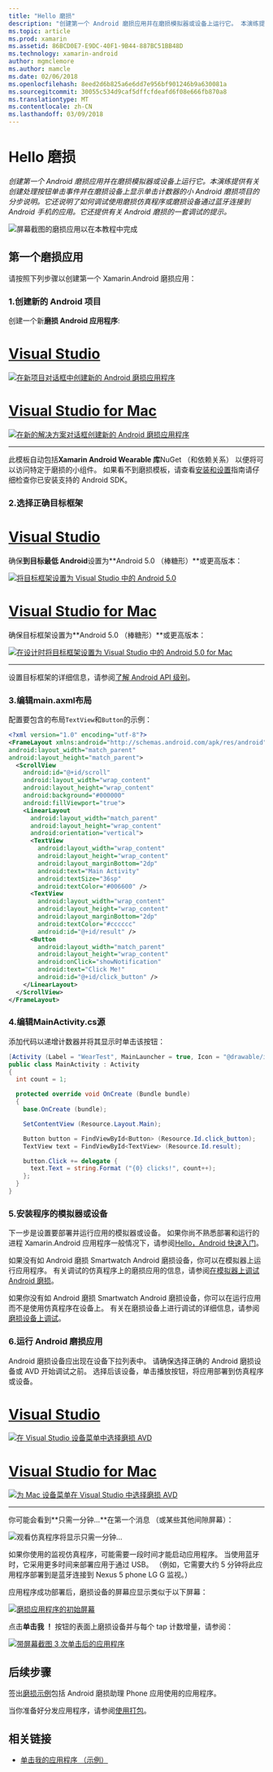 ```yaml
---
title: "Hello 磨损"
description: "创建第一个 Android 磨损应用并在磨损模拟器或设备上运行它。 本演练提供有关创建处理按钮单击事件并在磨损设备上显示单击计数器的小 Android 磨损项目的分步说明。 它还说明了如何调试使用磨损仿真程序或磨损设备通过蓝牙连接到 Android 手机的应用。 它还提供有关 Android 磨损的一套调试的提示。"
ms.topic: article
ms.prod: xamarin
ms.assetid: 86BCD0E7-E9DC-40F1-9B44-887BC51BB48D
ms.technology: xamarin-android
author: mgmclemore
ms.author: mamcle
ms.date: 02/06/2018
ms.openlocfilehash: 8eed2d6b825a6e6dd7e956bf901246b9a630081a
ms.sourcegitcommit: 30055c534d9caf5dffcfdeafd6f08e666fb870a8
ms.translationtype: MT
ms.contentlocale: zh-CN
ms.lasthandoff: 03/09/2018
---
```

# <a name="hello-wear"></a>Hello 磨损

_创建第一个 Android 磨损应用并在磨损模拟器或设备上运行它。本演练提供有关创建处理按钮单击事件并在磨损设备上显示单击计数器的小 Android 磨损项目的分步说明。它还说明了如何调试使用磨损仿真程序或磨损设备通过蓝牙连接到 Android 手机的应用。它还提供有关 Android 磨损的一套调试的提示。_

![屏幕截图的磨损应用以在本教程中完成](hello-wear-images/example.png)

## <a name="your-first-wear-app"></a>第一个磨损应用

请按照下列步骤以创建第一个 Xamarin.Android 磨损应用：

### <a name="1-create-a-new-android-project"></a>1.创建新的 Android 项目

创建一个新**磨损 Android 应用程序**:

# <a name="visual-studiotabvswin"></a>[Visual Studio](#tab/vswin)

[![在新项目对话框中创建新的 Android 磨损应用程序](hello-wear-images/vs/new-solution-sml.png)](hello-wear-images/vs/new-solution.png#lightbox)

# <a name="visual-studio-for-mactabvsmac"></a>[Visual Studio for Mac](#tab/vsmac)

[![在新的解决方案对话框创建新的 Android 磨损应用程序](hello-wear-images/xs/new-solution-sml.png)](hello-wear-images/xs/new-solution.png#lightbox)

-----


此模板自动包括**Xamarin Android Wearable 库**NuGet （和依赖关系） 以便将可以访问特定于磨损的小组件。 如果看不到磨损模板，请查看[安装和设置](~/android/wear/get-started/installation.md)指南请仔细检查你已安装支持的 Android SDK。 

### <a name="2-choose-the-correct-target-framework"></a>2.选择正确**目标框架**

# <a name="visual-studiotabvswin"></a>[Visual Studio](#tab/vswin)

确保**到目标最低 Android**设置为**Android 5.0 （棒糖形）**或更高版本： 

[![将目标框架设置为 Visual Studio 中的 Android 5.0](hello-wear-images/vs/target-framework-sml.png)](hello-wear-images/vs/target-framework.png#lightbox)

# <a name="visual-studio-for-mactabvsmac"></a>[Visual Studio for Mac](#tab/vsmac)

确保目标框架设置为**Android 5.0 （棒糖形）**或更高版本：

[![在设计时将目标框架设置为 Visual Studio 中的 Android 5.0 for Mac](hello-wear-images/xs/target-framework-sml.png)](hello-wear-images/xs/target-framework.png#lightbox)

-----

设置目标框架的详细信息，请参阅[了解 Android API 级别](~/android/app-fundamentals/android-api-levels.md)。


### <a name="3-edit-the-mainaxml-layout"></a>3.编辑**main.axml**布局

配置要包含的布局`TextView`和`Button`的示例： 

```xml
<?xml version="1.0" encoding="utf-8"?>
<FrameLayout xmlns:android="http://schemas.android.com/apk/res/android"
android:layout_width="match_parent"
android:layout_height="match_parent">
  <ScrollView
    android:id="@+id/scroll"
    android:layout_width="wrap_content"
    android:layout_height="wrap_content"
    android:background="#000000"
    android:fillViewport="true">
    <LinearLayout
      android:layout_width="match_parent"
      android:layout_height="wrap_content"
      android:orientation="vertical">
      <TextView
        android:layout_width="wrap_content"
        android:layout_height="wrap_content"
        android:layout_marginBottom="2dp"
        android:text="Main Activity"
        android:textSize="36sp"
        android:textColor="#006600" />
      <TextView
        android:layout_width="wrap_content"
        android:layout_height="wrap_content"
        android:layout_marginBottom="2dp"
        android:textColor="#cccccc"
        android:id="@+id/result" />
      <Button
        android:layout_width="match_parent"
        android:layout_height="wrap_content"
        android:onClick="showNotification"
        android:text="Click Me!"
        android:id="@+id/click_button" />
    </LinearLayout>
  </ScrollView>
</FrameLayout>
```

### <a name="4-edit-the-mainactivitycs-source"></a>4.编辑**MainActivity.cs**源

添加代码以递增计数器并将其显示时单击该按钮： 

```csharp
[Activity (Label = "WearTest", MainLauncher = true, Icon = "@drawable/icon")]
public class MainActivity : Activity
{
  int count = 1;

  protected override void OnCreate (Bundle bundle)
  {
    base.OnCreate (bundle);

    SetContentView (Resource.Layout.Main);

    Button button = FindViewById<Button> (Resource.Id.click_button);
    TextView text = FindViewById<TextView> (Resource.Id.result);

    button.Click += delegate {
      text.Text = string.Format ("{0} clicks!", count++);
    };
  }
}
```

### <a name="5-setup-an-emulator-or-device"></a>5.安装程序的模拟器或设备

下一步是设置要部署并运行应用的模拟器或设备。 如果你尚不熟悉部署和运行的进程 Xamarin.Android 应用程序一般情况下，请参阅[Hello，Android 快速入门](~/android/get-started/hello-android/hello-android-quickstart.md)。

如果没有如 Android 磨损 Smartwatch Android 磨损设备，你可以在模拟器上运行应用程序。 有关调试的仿真程序上的磨损应用的信息，请参阅[在模拟器上调试 Android 磨损](~/android/wear/deploy-test/debug-on-emulator.md)。

如果你没有如 Android 磨损 Smartwatch Android 磨损设备，你可以在运行应用而不是使用仿真程序在设备上。 有关在磨损设备上进行调试的详细信息，请参阅[磨损设备上调试](~/android/wear/deploy-test/debug-on-device.md)。


### <a name="6-run-the-android-wear-app"></a>6.运行 Android 磨损应用

Android 磨损设备应出现在设备下拉列表中。 请确保选择正确的 Android 磨损设备或 AVD 开始调试之前。 选择后该设备，单击播放按钮，将应用部署到仿真程序或设备。

# <a name="visual-studiotabvswin"></a>[Visual Studio](#tab/vswin)

[![在 Visual Studio 设备菜单中选择磨损 AVD](hello-wear-images/vs/choose-wear-sim.png)](hello-wear-images/vs/choose-wear-sim.png#lightbox)

# <a name="visual-studio-for-mactabvsmac"></a>[Visual Studio for Mac](#tab/vsmac)

[![为 Mac 设备菜单在 Visual Studio 中选择磨损 AVD](hello-wear-images/xs/choose-wear-sim.png)](hello-wear-images/xs/choose-wear-sim.png#lightbox)

-----

你可能会看到**只需一分钟...**在第一个消息 （或某些其他间隙屏幕）： 

![观看仿真程序将显示只需一分钟...](hello-wear-images/please-wait.png)

如果你使用的监视仿真程序，可能需要一段时间才能启动应用程序。 当使用蓝牙时，它采用更多时间来部署应用于通过 USB。 （例如，它需要大约 5 分钟将此应用程序部署到是蓝牙连接到 Nexus 5 phone LG G 监视。）

应用程序成功部署后，磨损设备的屏幕应显示类似于以下屏幕：

[![磨损应用程序的初始屏幕](hello-wear-images/mainactivity-screen.png)](hello-wear-images/mainactivity-screen.png#lightbox)

点击**单击我 ！** 按钮的表面上磨损设备并与每个 tap 计数增量，请参阅：

[![带屏幕截图 3 次单击后的应用程序](hello-wear-images/mainactivity-counts.png)](hello-wear-images/mainactivity-counts.png#lightbox)


## <a name="next-steps"></a>后续步骤

签出[磨损示例](https://developer.xamarin.com/samples/android/Android%20Wear/)包括 Android 磨损助理 Phone 应用使用的应用程序。

当你准备好分发应用程序，请参阅[使用打包](~/android/wear/deploy-test/packaging.md)。


## <a name="related-links"></a>相关链接

- [单击我的应用程序 （示例）](https://developer.xamarin.com/samples/monodroid/wear/WearTest/)
